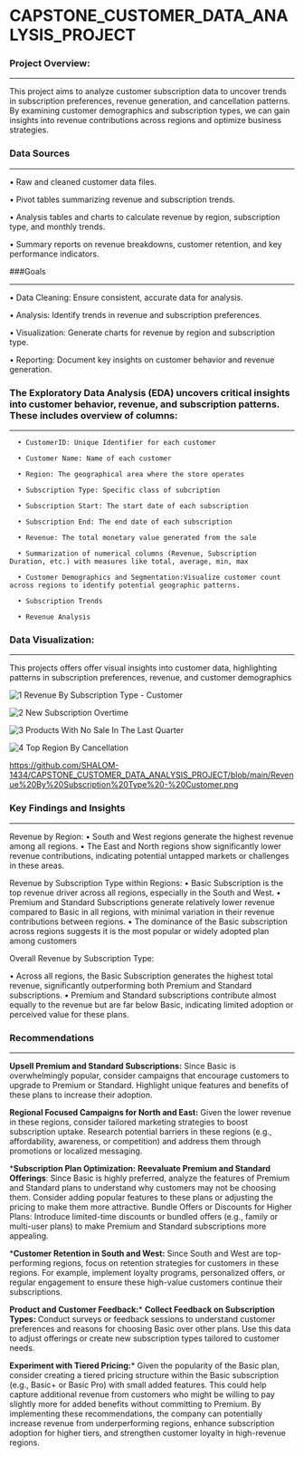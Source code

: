 # CAPSTONE_CUSTOMER_DATA_ANALYSIS_PROJECT

### Project Overview:
_____________________

This project aims to analyze customer subscription data to uncover trends in subscription preferences, revenue generation, and cancellation patterns. By examining customer demographics and subscription types, we can gain insights into revenue contributions across regions and optimize business strategies.


### Data Sources
___________________
   •	Raw and cleaned customer data files.
   
   •	Pivot tables summarizing revenue and subscription trends.
   
   •	Analysis tables and charts to calculate revenue by region, subscription type, and monthly trends.
   
   •	Summary reports on revenue breakdowns, customer retention, and key performance indicators.


###Goals
_________________
   •	Data Cleaning: Ensure consistent, accurate data for analysis.
   
   •	Analysis: Identify trends in revenue and subscription preferences.
   
   •	Visualization: Generate charts for revenue by region and subscription type.
   
   •	Reporting: Document key insights on customer behavior and revenue generation.


   ### The Exploratory Data Analysis (EDA) uncovers critical insights into customer behavior, revenue, and subscription patterns. These includes overview of columns:
   _______________________
      •	CustomerID: Unique Identifier for each customer
      
      •	Customer Name: Name of each customer
      
      •	Region: The geographical area where the store operates
      
      •	Subscription Type: Specific class of subcription
      
      •	Subscription Start: The start date of each subscription
      
      •	Subscription End: The end date of each subscription
      
      •	Revenue: The total monetary value generated from the sale
      
      •	Summarization of numerical columns (Revenue, Subscription Duration, etc.) with measures like total, average, min, max
      
      •	Customer Demographics and Segmentation:Visualize customer count across regions to identify potential geographic patterns.

      •	Subscription Trends
      
      •	Revenue Analysis



### Data Visualization:
______________________
This projects offers offer visual insights into customer data, highlighting patterns in subscription preferences, revenue, and customer demographics

![1  Revenue By Subscription Type - Customer](https://github.com/user-attachments/assets/d8cdb7e4-97ba-47ec-8ae2-4726b4f67fc0)

![2  New Subscription Overtime](https://github.com/user-attachments/assets/3ec6d99b-cf43-4683-8a81-86ff72ed33d3)

![3  Products With No Sale In The Last Quarter](https://github.com/user-attachments/assets/db66b073-64c0-4fa6-9a3e-5772a78bae88)

![4  Top Region By Cancellation](https://github.com/user-attachments/assets/6afe66da-fa25-468a-a215-503441795e57)


https://github.com/SHALOM-1434/CAPSTONE_CUSTOMER_DATA_ANALYSIS_PROJECT/blob/main/Revenue%20By%20Subscription%20Type%20-%20Customer.png



### Key Findings and Insights
_______________________
Revenue by Region:
•	South and West regions generate the highest revenue among all regions.
•	The East and North regions show significantly lower revenue contributions, indicating potential untapped markets or challenges in these areas.

Revenue by Subscription Type within Regions:
•	Basic Subscription is the top revenue driver across all regions, especially in the South and West.
•	Premium and Standard Subscriptions generate relatively lower revenue compared to Basic in all regions, with minimal variation in their revenue contributions between regions.
•	The dominance of the Basic subscription across regions suggests it is the most popular or widely adopted plan among customers

Overall Revenue by Subscription Type:

•	Across all regions, the Basic Subscription generates the highest total revenue, significantly outperforming both Premium and Standard subscriptions.
•	Premium and Standard subscriptions contribute almost equally to the revenue but are far below Basic, indicating limited adoption or perceived value for these plans.

### Recommendations
___________________________

**Upsell Premium and Standard Subscriptions:** Since Basic is overwhelmingly popular, consider campaigns that encourage customers to upgrade to Premium or Standard. Highlight unique features and benefits of these plans to increase their adoption.

**Regional Focused Campaigns for North and East:** Given the lower revenue in these regions, consider tailored marketing strategies to boost subscription uptake. Research potential barriers in these regions (e.g., affordability, awareness, or competition) and address them through promotions or localized messaging.

***Subscription Plan Optimization:**
**Reevaluate Premium and Standard Offerings**: Since Basic is highly preferred, analyze the features of Premium and Standard plans to understand why customers may not be choosing them. Consider adding popular features to these plans or adjusting the pricing to make them more attractive.
Bundle Offers or Discounts for Higher Plans: Introduce limited-time discounts or bundled offers (e.g., family or multi-user plans) to make Premium and Standard subscriptions more appealing.

***Customer Retention in South and West:**
Since South and West are top-performing regions, focus on retention strategies for customers in these regions. For example, implement loyalty programs, personalized offers, or regular engagement to ensure these high-value customers continue their subscriptions.

**Product and Customer Feedback:***
**Collect Feedback on Subscription Types:** Conduct surveys or feedback sessions to understand customer preferences and reasons for choosing Basic over other plans. Use this data to adjust offerings or create new subscription types tailored to customer needs.

**Experiment with Tiered Pricing:***
Given the popularity of the Basic plan, consider creating a tiered pricing structure within the Basic subscription (e.g., Basic+ or Basic Pro) with small added features. This could help capture additional revenue from customers who might be willing to pay slightly more for added benefits without committing to Premium.
By implementing these recommendations, the company can potentially increase revenue from underperforming regions, enhance subscription adoption for higher tiers, and strengthen customer loyalty in high-revenue regions.






